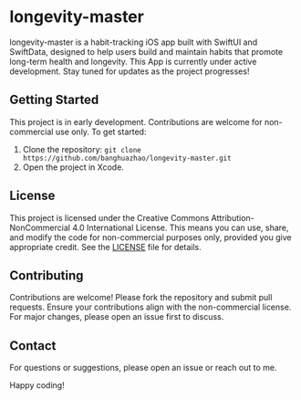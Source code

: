 # longevity-master

longevity-master is a habit-tracking iOS app built with SwiftUI and SwiftData, designed to help users build and maintain habits that promote long-term health and longevity.
This App is currently under active development. Stay tuned for updates as the project progresses!

## Getting Started
This project is in early development. Contributions are welcome for non-commercial use only. To get started:
1. Clone the repository: `git clone https://github.com/banghuazhao/longevity-master.git`
2. Open the project in Xcode.

## License
This project is licensed under the Creative Commons Attribution-NonCommercial 4.0 International License. This means you can use, share, and modify the code for non-commercial purposes only, provided you give appropriate credit. See the [LICENSE](LICENSE) file for details.

## Contributing
Contributions are welcome! Please fork the repository and submit pull requests. Ensure your contributions align with the non-commercial license. For major changes, please open an issue first to discuss.

## Contact
For questions or suggestions, please open an issue or reach out to me.

Happy coding!
